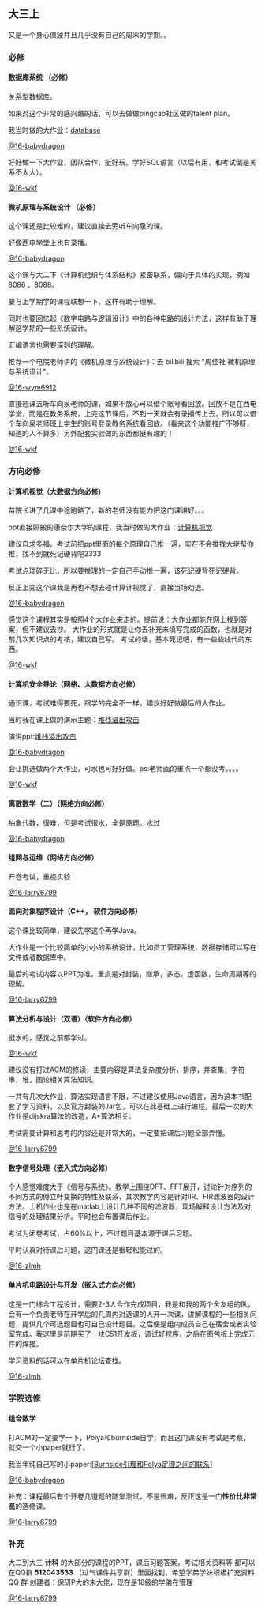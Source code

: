 ## 大三上



又是一个身心俱疲并且几乎没有自己的周末的学期。。



### 必修

#### 数据库系统 （必修）

关系型数据库。

如果对这个非常的感兴趣的话，可以去做做pingcap社区做的talent plan。

我当时做的大作业：[database](<https://github.com/baolintian/student_information>)

[@16-babydragon](<https://github.com/baolintian>)

好好做一下大作业，团队合作，挺好玩。学好SQL语言（以后有用，和考试倒是关系不太大）。

[@16-wkf](<https://github.com/kfwang-jpg>)



#### 微机原理与系统设计 （必修）

这个课还是比较难的，建议直接去旁听车向泉的课。

好像西电学堂上也有录播。

[@16-babydragon](<https://github.com/baolintian>)

这个课与大二下《计算机组织与体系结构》紧密联系，偏向于具体的实现，例如 8086 、8088。

要与上学期学的课程联想一下，这样有助于理解。

同时也要回忆起《数字电路与逻辑设计》中的各种电路的设计方法，这样有助于理解这学期的一些系统设计。

汇编语言也需要深刻的理解。

推荐一个电院老师讲的《微机原理与系统设计》：去 bilibili 搜索 "周佳社 微机原理与系统设计"。

[@16-wym6912](<https://github.com/wym6912>)

直接翘课去听车向泉老师的课，如果不放心可以借个账号看回放。回放不是在西电学堂，而是在教务系统，上完这节课后，不到一天就会有录播传上去，所以可以借个车向泉老师班上学生的账号登录教务系统看回放。（看来这个功能推广不够呀，知道的人不算多）另外配套实验做的东西都挺有趣的！

[@16-wkf](<https://github.com/kfwang-jpg>)





### 方向必修

#### 计算机视觉（大数据方向必修）

苗院长讲了几课中途跑路了，新的老师没有能力把这门课讲好。。。

ppt直接照搬的康奈尔大学的课程，我当时做的大作业：[计算机视觉](https://github.com/baolintian/Computer-Vision)

建议自求多福。考试前把ppt里面的每个原理自己推一遍，实在不会推找大佬帮你推，找不到就死记硬背吧2333

考试点琐碎无比，所以要推理的一定自己手动推一遍，该死记硬背死记硬背。

反正上完这个课我是再也不想去碰计算计视觉了，直接当场劝退。

[@16-babydragon](<https://github.com/baolintian>)

感觉这个课程其实是按照4个大作业来走的。提前说：大作业都能在网上找到答案，但不建议去抄。
大作业的形式就是让你去补充未填写完成的函数，也就是对前几次知识点的考核，建议自己写。
考试的话，基本死记吧，有一些些线代的东西。

[@16-wkf](<https://github.com/kfwang-jpg>)



#### 计算机安全导论（网络、大数据方向必修）

通识课，考试难得要死，跟学的完全不一样，建议好好做最后的大作业。

当时我在课上做的演示主题：[堆栈溢出攻击](<https://baolintian.github.io/2018/10/30/%E8%AE%A1%E7%AE%97%E6%9C%BA%E5%AE%89%E5%85%A8%E5%AF%BC%E8%AE%BA%E5%AE%9E%E9%AA%8C/>)

演讲ppt:[堆栈溢出攻击](https://babydragon.top/file/security.pdf)

[@16-babydragon](<https://github.com/baolintian>)

会让挑选做两个大作业，可水也可好好做。ps:老师画的重点一个都没考。。。。

[@16-wkf](<https://github.com/kfwang-jpg>)



#### 离散数学（二）（网络方向必修）

抽象代数，很难，但是考试很水，全是原题。水过

[@16-babydragon](<https://github.com/baolintian>)



#### 组网与运维（网络方向必修）

开卷考试，重视实验

[@16-larry6799](<https://github.com/larry6799>)




#### 面向对象程序设计（C++， 软件方向必修）

这个课比较简单，建议先学这个再学Java。

大作业是一个比较简单的小小的系统设计，比如员工管理系统，数据存储可以写在文件或者数据库中。

最后的考试内容以PPT为准，重点是对封装，继承，多态，虚函数，生命周期等的理解。

[@16-larry6799](<https://github.com/larry6799>)



#### 算法分析与设计（双语）（软件方向必修）

挺水的，感觉之前都学过。

[@16-wkf](<https://github.com/kfwang-jpg>)


建议没有打过ACM的修读，主要内容是算法复杂度分析，排序，并查集，字符串，堆，图论相关算法知识。

一共有几次大作业，算法实现语言不限，不过建议使用Java语言，因为这本书配套了学习资料，以及官方封装的Jar包，可以在此基础上进行编程。最后一次的大作业是dijskra算法的改造，A*算法相关。

考试需要计算和思考的内容还是非常大的，一定要把课后习题全部弄懂。

[@16-larry6799](<https://github.com/larry6799>)



#### 数字信号处理（嵌入式方向必修）

个人感觉难度大于《信号与系统》。教学上围绕DFT、FFT展开，讨论针对序列的不同方式的傅立叶变换的特性及联系，其次教学内容是针对IIR、FIR滤波器的设计方法。上机作业也是在matlab上设计几种不同的滤波器，现场解释设计方法及对信号的处理结果分析。平时也会布置课后作业。

考试为闭卷考试，占60%以上，不过题目基本源于课后习题。

平时认真对待课后习题，这门课还是很轻松能过的。

[@16-zlmh](<https://github.com/zl-mh>)



#### 单片机电路设计与开发（嵌入式方向必修）

这是一门综合工程设计，需要2-3人合作完成项目，我是和我的两个舍友组的队。会有一个负责老师在开学后的几周内对选课的人开一次课，讲解课程的一些相关问题，提供几个可选题目也可自己设计题目。之后便是组内成员自己在宿舍或者实验室完成。我这里是前期买了一块C51开发板，调试好程序，之后在面包板上完成元件的焊接。

学习资料的话可以在[单片机论坛](<http://www.51hei.com/bbs/mcu-2-1.html>)查找。

[@16-zlmh](<https://github.com/zl-mh>)



### 学院选修

#### 组合数学

打ACM的一定要学一下，Polya和burnside自学，而且这门课没有考试是考察，就交一个小paper就行了。

我当年纯自己写的小paper:[[Burnside引理和Polya定理之间的联系](https://www.cnblogs.com/babydragon/p/10106472.html)]

[@16-babydragon](<https://github.com/baolintian>)

补充：课程最后有个开卷几道题的随堂测试，不是很难，反正这是一门**性价比非常高**的选修课。

[@16-larry6799](<https://github.com/larry6799>)



### 补充 
大二到大三 **计科** 的大部分的课程的PPT，课后习题答案，考试相关资料等
都可以在QQ群 **512043533** （过气课件共享群）里面找到，希望学弟学妹积极扩充资料
QQ 群 创建者：保研P大的朱大佬，现在是18级的学弟在管理

[@16-larry6799](<https://github.com/larry6799>)



